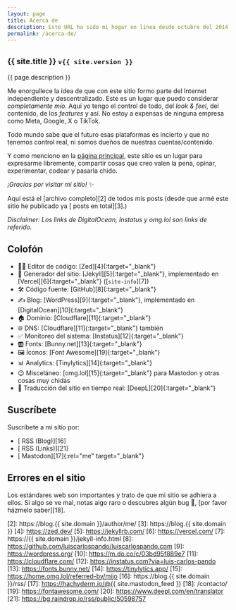 ```yaml
---
layout: page
title: Acerca de
description: Este URL ha sido mi hogar en línea desde octubre del 2014, aunque mi presencia en línea se remonta como desde el 2001-2002 en diferentes lugares/perfiles/urls. Entonces por eso mejor decidí crear este sitio para tener un hub central en donde pueda escribir y enlazar todos mis demás perfiles y proyectos.
permalink: /acerca-de/
---
```


<h2 class="subtitulo text-center"><small>{{ site.title }} <code>v{{ site.version }}</code></small></h2>

{{ page.description }}

Me enorgullece la idea de que con este sitio formo parte del Internet independiente y descentralizado. Este es un lugar que puedo considerar *completamente mío*. Aquí yo tengo el control de todo, del *look & feel*, del contenido, de los *features* y así. No estoy a expensas de ninguna empresa como Meta, Google, X o TikTok.

Todo mundo sabe que el futuro esas plataformas es incierto y que no tenemos control real, ni somos dueños de nuestras cuentas/contenido.

Y como menciono en la [página principal][1], este sitio es un lugar para expresarme libremente, compartir cosas que creo valen la pena, opinar, experimentar, codear y pasarla chido.

*¡Gracias por visitar mi sitio!* ✨

Aquí está el [archivo completo][2] de todos mis posts (desde que armé este sitio he publicado ya [<span id="contador-posts"></span> posts en total][3].)

*Disclaimer: Los links de DigitalOcean, Instatus y omg.lol son links de referido.*

## Colofón

- 👨‍💻 Editor de código: [Zed][4]{:target="_blank"}
- 🤖 Generador del sitio: [Jekyll][5]{:target="_blank"}, implementado en [Vercel][6]{:target="_blank"} ([<code>site-info</code>][7])
- 🛠️ Código fuente: [GitHub][8]{:target="_blank"}
- ✍️ Blog: [WordPress][9]{:target="_blank"}, implementado en [DigitalOcean][10]{:target="_blank"}
- 🏠 Dominio: [Cloudflare][11]{:target="_blank"}
- 🌐 DNS: [Cloudflare][11]{:target="_blank"} también
- ✅ Monitoreo del sistema: [Instatus][12]{:target="_blank"}
- 🆎 Fonts: [Bunny.net][13]{:target="_blank"}
- 🖼️ Íconos: [Font Awesome][19]{:target="_blank"}
- 📊 Analytics: [Tinylytics][14]{:target="_blank"}
- 😉 Misceláneo: [omg.lol][15]{:target="_blank"} para Mastodon y otras cosas muy chidas
- 💬 Traducción del sitio en tiempo real: [DeepL][20]{:target="_blank"}

## Suscríbete

Suscríbete a mi sitio por:
- [<i class="fas fa-rss"></i> RSS (Blog)][16]
- [<i class="fas fa-rss"></i> RSS (Links)][21]
- [<i class="fa-brands fa-mastodon"></i> Mastodon][17]{:rel="me" target="_blank"}

## Errores en el sitio

Los estándares web son importantes y trato de que mi sitio se adhiera a ellos. Si algo se ve mal, notas algo raro o descubres algún bug 🐞, [por favor házmelo saber][18].

[1]: /
[2]: https://blog.{{ site.domain }}/author/me/
[3]: https://blog.{{ site.domain }}
[4]: https://zed.dev/
[5]: https://jekyllrb.com/
[6]: https://vercel.com/
[7]: https://{{ site.domain }}/jekyll-info.html
[8]: https://github.com/luiscarlospando/luiscarlospando.com
[9]: https://wordpress.org/
[10]: https://m.do.co/c/03bd95f889e7
[11]: https://cloudflare.com/
[12]: https://instatus.com?via=luis-carlos-pando
[13]: https://fonts.bunny.net/
[14]: https://tinylytics.app/
[15]: https://home.omg.lol/referred-by/mijo
[16]: https://blog.{{ site.domain }}/rss/
[17]: https://hachyderm.io/@{{ site.mastodon_feed }}
[18]: /contacto/
[19]: https://fontawesome.com/
[20]: https://www.deepl.com/en/translator
[21]: https://bg.raindrop.io/rss/public/50598757

